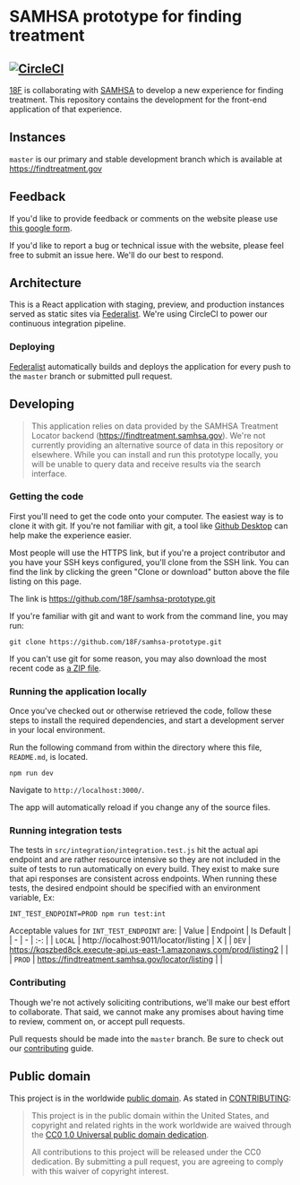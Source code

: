# SAMHSA prototype for finding treatment
[![CircleCI](https://circleci.com/gh/18F/samhsa-prototype/tree/master.svg?style=svg)](https://circleci.com/gh/18F/samhsa-prototype/tree/master)
----
[18F](https://18f.gsa.gov) is collaborating with [SAMHSA](https://www.samhsa.gov) to develop a new experience for finding treatment. This repository contains the development for the front-end application of that experience.

## Instances
`master` is our primary and stable development branch which is available at https://findtreatment.gov

## Feedback

If you'd like to provide feedback or comments on the website please use [this google form](https://docs.google.com/forms/d/e/1FAIpQLSfJWR3ZmRXfVwlqn5Oq_TSn3jeav9RW6J3K0Dcyk_t_hp7ICw/viewform).

If you'd like to report a bug or technical issue with the website, please feel free to submit an issue here. We'll do our best to respond.

## Architecture
This is a React application with staging, preview, and production instances  served as static sites via [Federalist](https://federalist.18f.gov/). We're using CircleCI to power our continuous integration pipeline.

### Deploying

[Federalist](https://federalist.18f.gov/) automatically builds and deploys the application for every push to the `master` branch or submitted pull request.

## Developing

> This application relies on data provided by the SAMHSA Treatment Locator  backend (https://findtreatment.samhsa.gov). We're not currently providing an alternative source of data in this repository or elsewhere.
While you can install and run this prototype locally, you will be unable to query data and receive results via the search interface.

### Getting the code

First you'll need to get the code onto your computer. The easiest way is to
clone it with git. If you're not familiar with git, a tool like
[Github Desktop](https://desktop.github.com/) can help make the experience
easier.

Most people will use the HTTPS link, but if you're a project contributor and
you have your SSH keys configured, you'll clone from the SSH link. You can
find the link by clicking the green "Clone or download" button above the file
listing on this page.

The link is https://github.com/18F/samhsa-prototype.git

If you're familiar with git and want to work from the command line, you
may run:

```shell
git clone https://github.com/18F/samhsa-prototype.git
```

If you can't use git for some reason, you may also download the most recent
code as [a ZIP file](https://github.com/18F/samhsa-prototype/archive/master.zip).

### Running the application locally

Once you've checked out or otherwise retrieved the code, follow these steps to install the required dependencies, and start a development server in your local environment.

Run the following command from within the directory where this file, `README.md`, is located.

```
npm run dev
```

Navigate to `http://localhost:3000/`.

The app will automatically reload if you change any of the source files.

### Running integration tests
The tests in `src/integration/integration.test.js` hit the actual api endpoint and are rather resource intensive so they are not included in the suite of tests to run automatically on every build. They exist to make sure that api responses are consistent across endpoints. When running these tests, the desired endpoint should be specified with an environment variable, Ex:
```
INT_TEST_ENDPOINT=PROD npm run test:int
```

Acceptable values for `INT_TEST_ENDPOINT` are: 
| Value | Endpoint | Is Default |
| - | - | :-: |
| `LOCAL` | http://localhost:9011/locator/listing | X |
| `DEV` | https://kqszbed8ck.execute-api.us-east-1.amazonaws.com/prod/listing2 | |
| `PROD` | https://findtreatment.samhsa.gov/locator/listing | |

### Contributing

Though we're not actively soliciting contributions, we'll make our best effort to collaborate. That said, we cannot make any promises about having time to review, comment on, or accept pull requests.

Pull requests should be made into the `master` branch. Be sure to check out
our [contributing](CONTRIBUTING.md) guide.

## Public domain

This project is in the worldwide [public domain](LICENSE.md). As stated in
[CONTRIBUTING](CONTRIBUTING.md):

> This project is in the public domain within the United States, and copyright
> and related rights in the work worldwide are waived through the
> [CC0 1.0 Universal public domain dedication](https://creativecommons.org/publicdomain/zero/1.0/).
>
> All contributions to this project will be released under the CC0 dedication.
> By submitting a pull request, you are agreeing to comply with this waiver of
> copyright interest.
